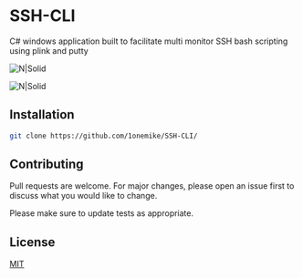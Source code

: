 # SSH-CLI
 C# windows application built to facilitate multi monitor SSH bash scripting using plink and putty

![N|Solid](https://linx.li/s/5csi1zn6.jpg)

![N|Solid](https://linx.li/s/1kz8kamg.jpg)


## Installation
```bash
git clone https://github.com/1onemike/SSH-CLI/
```




## Contributing
Pull requests are welcome. For major changes, please open an issue first to discuss what you would like to change.

Please make sure to update tests as appropriate.

## License
[MIT](https://choosealicense.com/licenses/mit/)

